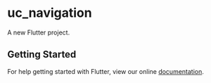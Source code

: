 # uc_navigation

A new Flutter project.

## Getting Started

For help getting started with Flutter, view our online
[documentation](https://flutter.io/).
